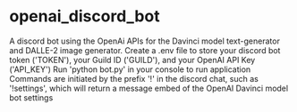 # openai_discord_bot

A discord bot using the OpenAi APIs for the Davinci model text-generator and DALLE-2 image generator.
Create a .env file to store your discord bot token ('TOKEN'), your Guild ID ('GUILD'), and your OpenAI API Key ('API_KEY')
Run 'python bot.py' in your console to run application
Commands are initiated by the prefix '!' in the discord chat, such as '!settings', which will return a message embed of the OpenAI Davinci model bot settings

